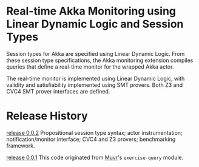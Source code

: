 # Real-time Akka Monitoring using Linear Dynamic Logic and Session Types

Session types for Akka are specified using Linear Dynamic Logic. From these session type specifications, the Akka monitoring extension compiles
queries that define a real-time monitor for the wrapped Akka actor.

The real-time monitor is implemented using Linear Dynamic Logic, with validity and satisfiability implemented using SMT provers. Both Z3 and CVC4 SMT prover
interfaces are defined.

# Release History

[release 0.0.2](https://github.com/carlpulley/LDL/releases/tag/0.0.2) Propositional session type syntax; actor instrumentation; notification/monitor interface; CVC4 and Z3 provers; benchmarking framework.

[release 0.0.1](https://github.com/carlpulley/LDL/releases/tag/0.0.1) This code originated from [Muvr](https://github.com/muvr/open-muvr)'s `exercise-query` module.
